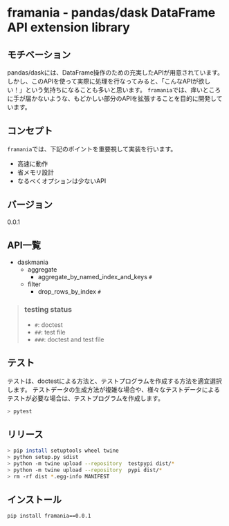 # framania - pandas/dask DataFrame API extension library

## モチベーション

pandas/daskには、DataFrame操作のための充実したAPIが用意されています。
しかし、このAPIを使って実際に処理を行なってみると、「こんなAPIが欲しい！」という気持ちになることも多いと思います。
`framania`では、痒いところに手が届かないような、もどかしい部分のAPIを拡張することを目的に開発しています。

## コンセプト

`framania`では、下記のポイントを重要視して実装を行います。

- 高速に動作
- 省メモリ設計
- なるべくオプションは少ないAPI

## バージョン

0.0.1

## API一覧

- daskmania
    - aggregate
        - aggregate_by_named_index_and_keys `#`
    - filter
        - drop_rows_by_index `#`

> ### testing status
> 
> - `#`: doctest
> - `##`: test file
> - `###`: doctest and test file


## テスト

テストは、doctestによる方法と、テストプログラムを作成する方法を適宜選択します。
テストデータの生成方法が複雑な場合や、様々なテストデータによるテストが必要な場合は、テストプログラムを作成します。

```bash
> pytest
```

## リリース
```bash
> pip install setuptools wheel twine
> python setup.py sdist
> python -m twine upload --repository  testpypi dist/*
> python -m twine upload --repository  pypi dist/*
> rm -rf dist *.egg-info MANIFEST

```

## インストール
```bash
pip install framania==0.0.1
```